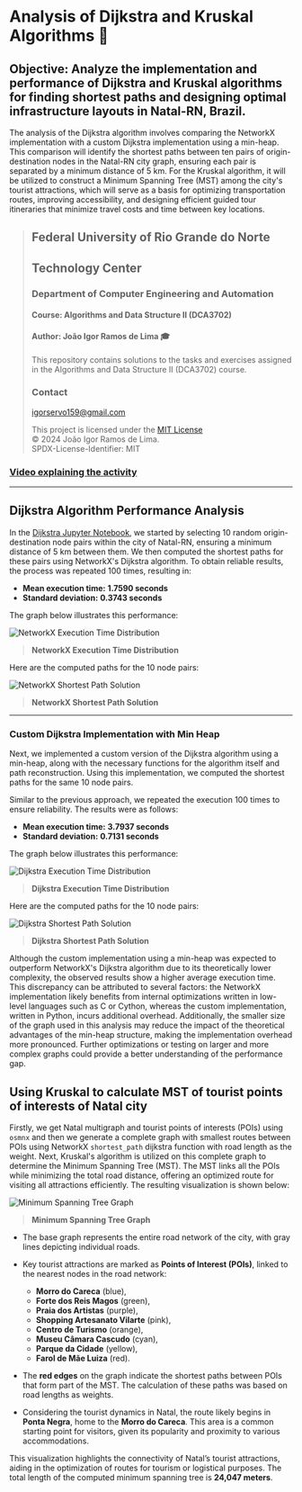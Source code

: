 # Analysis of Dijkstra and Kruskal Algorithms :busts_in_silhouette:

## Objective: Analyze the implementation and performance of Dijkstra and Kruskal algorithms for finding shortest paths and designing optimal infrastructure layouts in Natal-RN, Brazil.

The analysis of the Dijkstra algorithm involves comparing the NetworkX implementation with a custom Dijkstra implementation using a min-heap. This comparison will identify the shortest paths between ten pairs of origin-destination nodes in the Natal-RN city graph, ensuring each pair is separated by a minimum distance of 5 km. For the Kruskal algorithm, it will be utilized to construct a Minimum Spanning Tree (MST) among the city's tourist attractions, which will serve as a basis for optimizing transportation routes, improving accessibility, and designing efficient guided tour itineraries that minimize travel costs and time between key locations.

> ## Federal University of Rio Grande do Norte  
> ## Technology Center  
> ### Department of Computer Engineering and Automation  
> #### Course: **Algorithms and Data Structure II (DCA3702)**  
> #### Author: **João Igor Ramos de Lima :mortar_board:**
>
> This repository contains solutions to the tasks and exercises assigned in the Algorithms and Data Structure II (DCA3702) course.
>
> ### Contact
> [igorservo159@gmail.com](mailto:igorservo159@gmail.com)
>
> This project is licensed under the [MIT License](../../LICENSE)  
> © 2024 João Igor Ramos de Lima.  
> SPDX-License-Identifier: MIT

### [Video explaining the activity](https://www.loom.com)

---

## Dijkstra Algorithm Performance Analysis

In the [Dijkstra Jupyter Notebook](./dijkstra.ipynb), we started by selecting 10 random origin-destination node pairs within the city of Natal-RN, ensuring a minimum distance of 5 km between them. We then computed the shortest paths for these pairs using NetworkX's Dijkstra algorithm. To obtain reliable results, the process was repeated 100 times, resulting in:

- **Mean execution time:** **1.7590 seconds**
- **Standard deviation:** **0.3743 seconds**

The graph below illustrates this performance:

![NetworkX Execution Time Distribution](./imgs/networkx_execution_time_graph.png)

> **NetworkX Execution Time Distribution**

Here are the computed paths for the 10 node pairs:

![NetworkX Shortest Path Solution](./imgs/networkx_shortest_paths.png)

> **NetworkX Shortest Path Solution**

---

### Custom Dijkstra Implementation with Min Heap

Next, we implemented a custom version of the Dijkstra algorithm using a min-heap, along with the necessary functions for the algorithm itself and path reconstruction. Using this implementation, we computed the shortest paths for the same 10 node pairs.

Similar to the previous approach, we repeated the execution 100 times to ensure reliability. The results were as follows:

- **Mean execution time:** **3.7937 seconds**
- **Standard deviation:** **0.7131 seconds**

The graph below illustrates this performance:

![Dijkstra Execution Time Distribution](./imgs/dijkstra_execution_time_graph.png)

> **Dijkstra Execution Time Distribution**

Here are the computed paths for the 10 node pairs:

![Dijkstra Shortest Path Solution](./imgs/dijkstra_shortest_paths.png)

> **Dijkstra Shortest Path Solution**

Although the custom implementation using a min-heap was expected to outperform NetworkX's Dijkstra algorithm due to its theoretically lower complexity, the observed results show a higher average execution time. This discrepancy can be attributed to several factors: the NetworkX implementation likely benefits from internal optimizations written in low-level languages such as C or Cython, whereas the custom implementation, written in Python, incurs additional overhead. Additionally, the smaller size of the graph used in this analysis may reduce the impact of the theoretical advantages of the min-heap structure, making the implementation overhead more pronounced. Further optimizations or testing on larger and more complex graphs could provide a better understanding of the performance gap.

## Using Kruskal to calculate MST of tourist points of interests of Natal city

Firstly, we get Natal multigraph and tourist points of interests (POIs) using `osmnx` and then we generate a complete graph with smallest routes between POIs using NetworkX `shortest_path` dijkstra function with road length as the weight. Next, Kruskal's algorithm is utilized on this complete graph to determine the Minimum Spanning Tree (MST). The MST links all the POIs while minimizing the total road distance, offering an optimized route for visiting all attractions efficiently. The resulting visualization is shown below:

![Minimum Spanning Tree Graph](./imgs/mst_visualization.png)

> **Minimum Spanning Tree Graph**

- The base graph represents the entire road network of the city, with gray lines depicting individual roads.
- Key tourist attractions are marked as **Points of Interest (POIs)**, linked to the nearest nodes in the road network:
   - **Morro do Careca** (blue),
   - **Forte dos Reis Magos** (green),
   - **Praia dos Artistas** (purple),
   - **Shopping Artesanato Vilarte** (pink),
   - **Centro de Turismo** (orange),
   - **Museu Câmara Cascudo** (cyan),
   - **Parque da Cidade** (yellow),
   - **Farol de Mãe Luiza** (red).

- The **red edges** on the graph indicate the shortest paths between POIs that form part of the MST. The calculation of these paths was based on road lengths as weights.

- Considering the tourist dynamics in Natal, the route likely begins in **Ponta Negra**, home to the **Morro do Careca**. This area is a common starting point for visitors, given its popularity and proximity to various accommodations.

This visualization highlights the connectivity of Natal’s tourist attractions, aiding in the optimization of routes for tourism or logistical purposes. The total length of the computed minimum spanning tree is **24,047 meters**.

